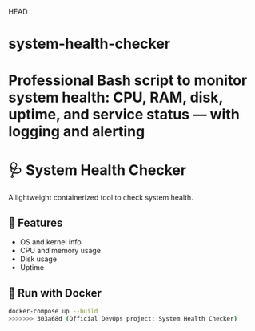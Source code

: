 HEAD
# system-health-checker
Professional Bash script to monitor system health: CPU, RAM, disk, uptime, and service status — with logging and alerting
=======
# 🩺 System Health Checker

A lightweight containerized tool to check system health.

## 🔧 Features
- OS and kernel info
- CPU and memory usage
- Disk usage
- Uptime

## 🐳 Run with Docker

```bash
docker-compose up --build
>>>>>>> 303a68d (Official DevOps project: System Health Checker)
